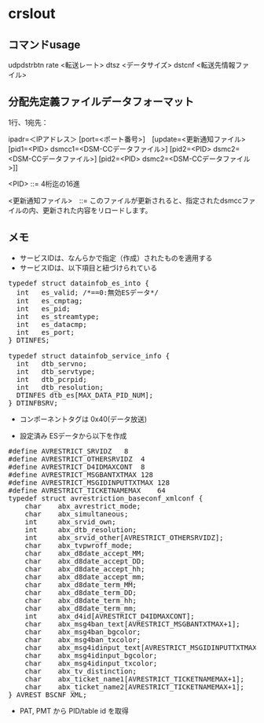 # crslout

## コマンドusage

udpdstrbtn rate <転送レート> dtsz <データサイズ> dstcnf <転送先情報ファイル>

## 分配先定義ファイルデータフォーマット

1行、1宛先：

ipadr=＜IPアドレス＞ [port=<ポート番号>]　[update=<更新通知ファイル> [pid1=<PID\> dsmcc1=<DSM-CCデータファイル>] [pid2=<PID\> dsmc2=<DSM-CCデータファイル>] [pid2=<PID\> dsmc2=<DSM-CCデータファイル>]]

<PID\> ::= 4桁迄の16進

<更新通知ファイル>　::= このファイルが更新されると、指定されたdsmccファイルの内、更新された内容をリロードします。



## メモ

* サービスIDは、なんらかで指定（作成）されたものを適用する
* サービスIDは、以下項目と紐づけられている

<pre>
typedef struct datainfob_es_into {
  int   es_valid; /*==0:無効ESデータ*/
  int   es_cmptag;
  int   es_pid;
  int   es_streamtype;
  int   es_datacmp;
  int   es_port;
} DTINFES;

typedef struct datainfob_service_info {
  int   dtb_servno;
  int   dtb_servtype;
  int   dtb_pcrpid;
  int   dtb_resolution;
  DTINFES dtb_es[MAX_DATA_PID_NUM];
} DTINFBSRV;
</pre>

* コンポーネントタグは 0x40(データ放送)

* 設定済み ESデータから以下を作成

<pre>
#define	AVRESTRICT_SRVIDZ	8
#define	AVRESTRICT_OTHERSRVIDZ	4
#define	AVRESTRICT_D4IDMAXCONT	8
#define	AVRESTRICT_MSGBANTXTMAX	128
#define	AVRESTRICT_MSGIDINPUTTXTMAX	128
#define	AVRESTRICT_TICKETNAMEMAX	64
typedef struct avrestriction_baseconf_xmlconf {
	char	abx_avrestrict_mode;
	char	abx_simultaneous;
	int		abx_srvid_own;
	int		abx_dtb_resolution;
	int		abx_srvid_other[AVRESTRICT_OTHERSRVIDZ];
	char	abx_tvpwroff_mode;
	char	abx_d8date_accept_MM;
	char	abx_d8date_accept_DD;
	char	abx_d8date_accept_hh;
	char	abx_d8date_accept_mm;
	char	abx_d8date_term_MM;
	char	abx_d8date_term_DD;
	char	abx_d8date_term_hh;
	char	abx_d8date_term_mm;
	int		abx_d4id[AVRESTRICT_D4IDMAXCONT];
	char	abx_msg4ban_text[AVRESTRICT_MSGBANTXTMAX+1];
	char	abx_msg4ban_bgcolor;
	char	abx_msg4ban_txcolor;
	char	abx_msg4idinput_text[AVRESTRICT_MSGIDINPUTTXTMAX+1];
	char	abx_msg4idinput_bgcolor;
	char	abx_msg4idinput_txcolor;
	char	abx_tv_distinction;
	char	abx_ticket_name1[AVRESTRICT_TICKETNAMEMAX+1];
	char	abx_ticket_name2[AVRESTRICT_TICKETNAMEMAX+1];
} AVREST_BSCNF_XML;
</pre>

* PAT, PMT から PID/table id を取得
